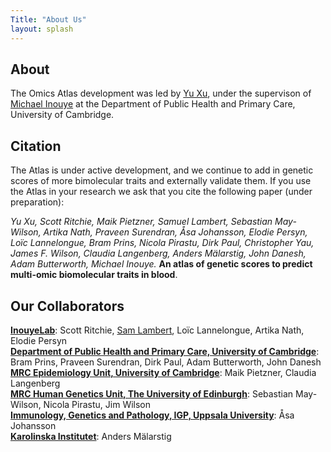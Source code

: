 ```yaml
---
Title: "About Us" 
layout: splash
---
```







## About
The Omics Atlas development was led by [Yu Xu](mailto:yx322@medschl.cam.ac.uk), under the supervison of [Michael Inouye](https://www.inouyelab.org/home/people) at the Department of Public Health and Primary Care, University of Cambridge.

## Citation
The Atlas is under active development, and we continue to add in genetic scores of more bimolecular traits   and externally validate them. If you use the Atlas in your research we ask that you cite the following paper (under preparation):

<em> Yu Xu, Scott Ritchie, Maik Pietzner, Samuel Lambert, Sebastian May-Wilson, Artika Nath, Praveen Surendran, Åsa Johansson, Elodie Persyn, Loïc Lannelongue, Bram Prins, Nicola Pirastu, Dirk Paul, Christopher Yau, James F. Wilson, Claudia Langenberg, Anders Mälarstig, John Danesh, Adam Butterworth, Michael Inouye. </em> **An atlas of genetic scores to predict multi-omic biomolecular traits in blood**.



## Our Collaborators
**[InouyeLab](https://www.inouyelab.org/)**: Scott Ritchie, [Sam Lambert](https://www.phpc.cam.ac.uk/people/ceu-group/ceu-research-staff/sam-lambert/), Loïc Lannelongue, Artika Nath, Elodie Persyn  
**[Department of Public Health and Primary Care, University of Cambridge](https://www.phpc.cam.ac.uk/ceu/)**: Bram Prins, Praveen Surendran, Dirk Paul, Adam Butterworth, John Danesh  
**[MRC Epidemiology Unit, University of Cambridge](https://www.mrc-epid.cam.ac.uk/)**: Maik Pietzner, Claudia Langenberg  
**[MRC Human Genetics Unit, The University of Edinburgh](https://www.ed.ac.uk/mrc-human-genetics-unit/research/wilson-group)**: Sebastian May-Wilson, Nicola Pirastu, Jim Wilson  
**[Immunology, Genetics and Pathology, IGP, Uppsala University](https://igp.uu.se/)**: Åsa Johansson  
**[Karolinska Institutet](https://ki.se/)**: Anders Mälarstig




